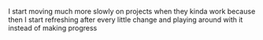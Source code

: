 I start moving much more slowly on projects when they kinda work because then I start refreshing after every little change and playing around with it instead of making progress

